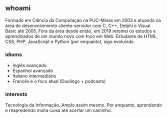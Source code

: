 ## whoami

Formado em Ciência da Computação na PUC-Minas em 2003 e atuando na área de desenvolvimento cliente-servidor com C, C++, Delphi e Visual Basic até 2005. Fora da área desde então, em 2019 retomei os estudos e aprendizados de um mundo novo com foco em Web. Estudante de HTML, CSS, PHP, JavaScript e Python (por enquanto), sigo evoluindo.

### idioms

- Inglês avançado
- Espanhol avançado
- Italiano intermediário
- Francês é o foco atual (Duolingo + podcasts)

### interests

Tecnologia da Informação. Amplo assim mesmo. Por enquanto, aprendendo e reapredendo muita coisa até acertar um caminho.
